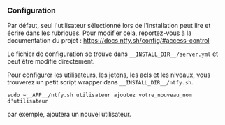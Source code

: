 ### Configuration

Par défaut, seul l'utilisateur sélectionné lors de l'installation peut lire et écrire dans les rubriques. Pour modifier cela, reportez-vous à la documentation du projet : https://docs.ntfy.sh/config/#access-control

Le fichier de configuration se trouve dans `__INSTALL_DIR__/server.yml` et peut être modifié directement.

Pour configurer les utilisateurs, les jetons, les acls et les niveaux, vous trouverez un petit script wrapper dans `__INSTALL_DIR__/ntfy.sh`.

``` merde
sudo ~__APP__/ntfy.sh utilisateur ajoutez votre_nouveau_nom d'utilisateur
```

par exemple, ajoutera un nouvel utilisateur.